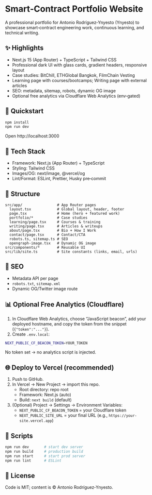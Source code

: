 # Smart‑Contract Portfolio Website

A professional portfolio for Antonio Rodríguez‑Ynyesto (Ynyesto) to showcase smart‑contract engineering work, continuous learning, and technical writing.

## ✨ Highlights
- Next.js 15 (App Router) + TypeScript + Tailwind CSS
- Professional dark UI with glass cards, gradient headers, responsive layout
- Case studies: BitChill, ETHGlobal Bangkok, FilmChain Vesting
- Learning page with courses/bootcamps; Writing page with external articles
- SEO: metadata, sitemap, robots, dynamic OG image
- Optional free analytics via Cloudflare Web Analytics (env‑gated)

## 🚀 Quickstart

```bash
npm install
npm run dev
```

Open http://localhost:3000

## 🧱 Tech Stack
- Framework: Next.js (App Router) + TypeScript
- Styling: Tailwind CSS
- Images/OG: next/image, @vercel/og
- Lint/Format: ESLint, Prettier, Husky pre‑commit

## 📁 Structure

```
src/app/                # App Router pages
  layout.tsx            # Global layout, header, footer
  page.tsx              # Home (hero + featured work)
  portfolio/*           # Case studies
  learning/page.tsx     # Courses & training
  writing/page.tsx      # Articles & writeups
  about/page.tsx        # Bio + How I Work
  contact/page.tsx      # Contact/CTA
  robots.ts, sitemap.ts # SEO
  opengraph-image.tsx   # Dynamic OG image
src/components/*        # Reusable UI
src/lib/site.ts         # Site constants (links, email, urls)
```

## 🔎 SEO
- Metadata API per page
- `robots.txt`, `sitemap.xml`
- Dynamic OG/Twitter image route

## 📊 Optional Free Analytics (Cloudflare)

1) In Cloudflare Web Analytics, choose “JavaScript beacon”, add your deployed hostname, and copy the token from the snippet (`{"token":"..."}`).
2) Create `.env.local`:

```bash
NEXT_PUBLIC_CF_BEACON_TOKEN=YOUR_TOKEN
```

No token set → no analytics script is injected.

## 🌐 Deploy to Vercel (recommended)

1) Push to GitHub.
2) In Vercel → New Project → import this repo.
   - Root directory: repo root
   - Framework: Next.js (auto)
   - Build: `next build` (default)
3) (Optional) Project → Settings → Environment Variables:
   - `NEXT_PUBLIC_CF_BEACON_TOKEN` = your Cloudflare token
   - `NEXT_PUBLIC_SITE_URL` = your final URL (e.g., `https://your-site.vercel.app`)

## 🧪 Scripts

```bash
npm run dev       # start dev server
npm run build     # production build
npm run start     # start prod server
npm run lint      # ESLint
```

## 📝 License
Code is MIT; content is © Antonio Rodríguez‑Ynyesto.

